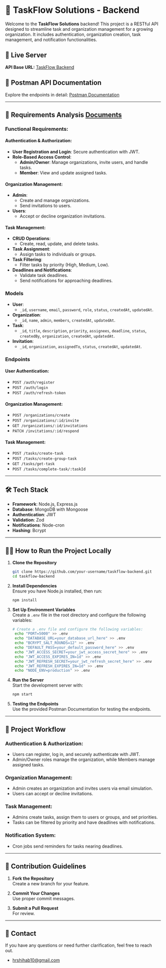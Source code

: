 # 📝 TaskFlow Solutions - Backend

Welcome to the **TaskFlow Solutions** backend! This project is a RESTful API designed to streamline task and organization management for a growing organization. It includes authentication, organization creation, task management, and notification functionalities.

## 🚀 Live Server
**API Base URL:** [TaskFlow Backend](https://task-management-server-delta-beige.vercel.app/)

## 📜 Postman API Documentation
Explore the endpoints in detail: [Postman Documentation](https://documenter.getpostman.com/view/31300739/2sAYQfDV2g)


---

## 📌 Requirements Analysis [Documents](https://docs.google.com/document/d/1ArA0CrhXVUP8d4UlJnwrGLES0ZLupxa-LBlmOQicaF0/edit?usp=sharing)

### **Functional Requirements:**

#### Authentication & Authorization:
- **User Registration and Login**: Secure authentication with JWT.
- **Role-Based Access Control**:
  - **Admin/Owner**: Manage organizations, invite users, and handle tasks.
  - **Member**: View and update assigned tasks.

#### Organization Management:
- **Admin**:
  - Create and manage organizations.
  - Send invitations to users.
- **Users**:
  - Accept or decline organization invitations.

#### Task Management:
- **CRUD Operations**:
  - Create, read, update, and delete tasks.
- **Task Assignment**:
  - Assign tasks to individuals or groups.
- **Task Filtering**:
  - Filter tasks by priority (High, Medium, Low).
- **Deadlines and Notifications**:
  - Validate task deadlines.
  - Send notifications for approaching deadlines.

### **Models**
- **User**: 
  - `_id`, `username`, `email`, `password`, `role`, `status`, `createdAt`, `updatedAt`.
- **Organization**: 
  - `_id`, `name`, `admin`, `members`, `createdAt`, `updatedAt`.
- **Task**: 
  - `_id`, `title`, `description`, `priority`, `assignees`, `deadline`, `status`, `createdBy`, `organization`, `createdAt`, `updatedAt`.
- **Invitation**: 
  - `_id`, `organization`, `assignedTo`, `status`, `createdAt`, `updatedAt`.

### **Endpoints**
#### User Authentication:
- `POST /auth/register`
- `POST /auth/login`
- `POST /auth/refresh-token`

#### Organization Management:
- `POST /organizations/create`
- `POST /organizations/:id/invite`
- `GET /organizations/:id/invitations`
- `PATCH /invitations/:id/respond`

#### Task Management:
- `POST /tasks/create-task`
- `POST /tasks/create-group-task`
- `GET /tasks/get-task`
- `POST /tasks/complete-task/:taskId`

---

## 🛠️ Tech Stack
- **Framework**: Node.js, Express.js
- **Database**: MongoDB with Mongoose
- **Authentication**: JWT
- **Validation**: Zod
- **Notifications**: Node-cron
- **Hashing**: Bcrypt

---

## 🏃‍♂️ How to Run the Project Locally

1. **Clone the Repository**  
   ```bash
   git clone https://github.com/your-username/taskflow-backend.git
   cd taskflow-backend
   ```

2. **Install Dependencies**  
   Ensure you have Node.js installed, then run:
   ```bash
   npm install
   ```

3. **Set Up Environment Variables**  
   Create a `.env` file in the root directory and configure the following variables:
   ```bash
   # Create a .env file and configure the following variables:
    echo "PORT=5000" >> .env
    echo "DATABASE_URL=your_database_url_here" >> .env
    echo "BCRYPT_SALT_ROUNDS=12" >> .env
    echo "DEFAULT_PASS=your_default_password_here" >> .env
    echo "JWT_ACCESS_SECRET=your_jwt_access_secret_here" >> .env
    echo "JWT_ACCESS_EXPIRES_IN=1d" >> .env
    echo "JWT_REFRESH_SECRET=your_jwt_refresh_secret_here" >> .env
    echo "JWT_REFRESH_EXPIRES_IN=1d" >> .env
    echo "NODE_ENV=production" >> .env
   ```

4. **Run the Server**  
   Start the development server with:
   ```bash
   npm start
   ```

5. **Testing the Endpoints**  
   Use the provided Postman Documentation for testing the endpoints.

---

## 📖 Project Workflow

### Authentication & Authorization:
- Users can register, log in, and securely authenticate with JWT.
- Admin/Owner roles manage the organization, while Members manage assigned tasks.

### Organization Management:
- Admin creates an organization and invites users via email simulation.
- Users can accept or decline invitations.

### Task Management:
- Admins create tasks, assign them to users or groups, and set priorities.
- Tasks can be filtered by priority and have deadlines with notifications.

### Notification System:
- Cron jobs send reminders for tasks nearing deadlines.

---

## 🤝 Contribution Guidelines

1. **Fork the Repository**  
   Create a new branch for your feature.

2. **Commit Your Changes**  
   Use proper commit messages.

3. **Submit a Pull Request**  
   For review.

---

## 📧 Contact

If you have any questions or need further clarification, feel free to reach out.
- hrshihab10@gmail.com
